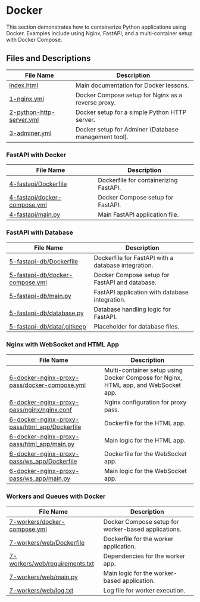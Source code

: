 # Docker

This section demonstrates how to containerize Python applications using Docker. Examples include using Nginx, FastAPI, and a multi-container setup with Docker Compose.

## Files and Descriptions

| File Name                                      | Description                                                       |
|------------------------------------------------|-------------------------------------------------------------------|
| [index.html](index.html)                       | Main documentation for Docker lessons.                            |
| [1-nginx.yml](1-nginx.yml)                     | Docker Compose setup for Nginx as a reverse proxy.                |
| [2-python-http-server.yml](2-python-http-server.yml) | Docker setup for a simple Python HTTP server.                   |
| [3-adminer.yml](3-adminer.yml)                 | Docker setup for Adminer (Database management tool).              |

### FastAPI with Docker

| File Name                                      | Description                                                       |
|------------------------------------------------|-------------------------------------------------------------------|
| [4-fastapi/Dockerfile](4-fastapi/Dockerfile)   | Dockerfile for containerizing FastAPI.                            |
| [4-fastapi/docker-compose.yml](4-fastapi/docker-compose.yml) | Docker Compose setup for FastAPI.                                  |
| [4-fastapi/main.py](4-fastapi/main.py)         | Main FastAPI application file.                                     |

### FastAPI with Database

| File Name                                      | Description                                                       |
|------------------------------------------------|-------------------------------------------------------------------|
| [5-fastapi-db/Dockerfile](5-fastapi-db/Dockerfile) | Dockerfile for FastAPI with a database integration.               |
| [5-fastapi-db/docker-compose.yml](5-fastapi-db/docker-compose.yml) | Docker Compose setup for FastAPI and database.                    |
| [5-fastapi-db/main.py](5-fastapi-db/main.py)   | FastAPI application with database integration.                    |
| [5-fastapi-db/database.py](5-fastapi-db/database.py) | Database handling logic for FastAPI.                              |
| [5-fastapi-db/data/.gitkeep](5-fastapi-db/data/.gitkeep) | Placeholder for database files.                                   |

### Nginx with WebSocket and HTML App

| File Name                                      | Description                                                       |
|------------------------------------------------|-------------------------------------------------------------------|
| [6-docker-nginx-proxy-pass/docker-compose.yml](6-docker-nginx-proxy-pass/docker-compose.yml) | Multi-container setup using Docker Compose for Nginx, HTML app, and WebSocket app. |
| [6-docker-nginx-proxy-pass/nginx/nginx.conf](6-docker-nginx-proxy-pass/nginx/nginx.conf) | Nginx configuration for proxy pass.                               |
| [6-docker-nginx-proxy-pass/html_app/Dockerfile](6-docker-nginx-proxy-pass/html_app/Dockerfile) | Dockerfile for the HTML app.                                      |
| [6-docker-nginx-proxy-pass/html_app/main.py](6-docker-nginx-proxy-pass/html_app/main.py) | Main logic for the HTML app.                                      |
| [6-docker-nginx-proxy-pass/ws_app/Dockerfile](6-docker-nginx-proxy-pass/ws_app/Dockerfile) | Dockerfile for the WebSocket app.                                 |
| [6-docker-nginx-proxy-pass/ws_app/main.py](6-docker-nginx-proxy-pass/ws_app/main.py) | Main logic for the WebSocket app.                                 |

### Workers and Queues with Docker

| File Name                                      | Description                                                       |
|------------------------------------------------|-------------------------------------------------------------------|
| [7-workers/docker-compose.yml](7-workers/docker-compose.yml) | Docker Compose setup for worker-based applications.               |
| [7-workers/web/Dockerfile](7-workers/web/Dockerfile)         | Dockerfile for the worker application.                            |
| [7-workers/web/requirements.txt](7-workers/web/requirements.txt) | Dependencies for the worker app.                                  |
| [7-workers/web/main.py](7-workers/web/main.py) | Main logic for the worker-based application.                      |
| [7-workers/web/log.txt](7-workers/web/log.txt) | Log file for worker execution.                                    |

